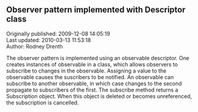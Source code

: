 ## Observer pattern implemented with Descriptor class  
Originally published: 2009-12-08 14:05:19  
Last updated: 2010-03-13 11:53:18  
Author: Rodney Drenth  
  
The observer pattern is implemented using an observable descriptor.
One creates instances of observable in a class, which allows observers to
subscribe to changes in the observable. Assigning a value to the observable
causes the suscribers to be notified. An observable can subscribe to another  observable, in which case changes to the second propagate to subscribers of the first.
The subscribe method returns a Subscription object. When this object is deleted or becomes unreferenced, the subscription is cancelled.